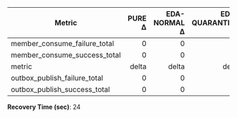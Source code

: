 | Metric | PURE Δ | EDA-NORMAL Δ | EDA-QUARANTINE Δ |
|---|---:|---:|---:|
| member_consume_failure_total | 0 | 0 | 0 |
| member_consume_success_total | 0 | 0 | 0 |
| metric | delta | delta | delta |
| outbox_publish_failure_total | 0 | 0 | 0 |
| outbox_publish_success_total | 0 | 0 | 0 |

**Recovery Time (sec)**: 24
